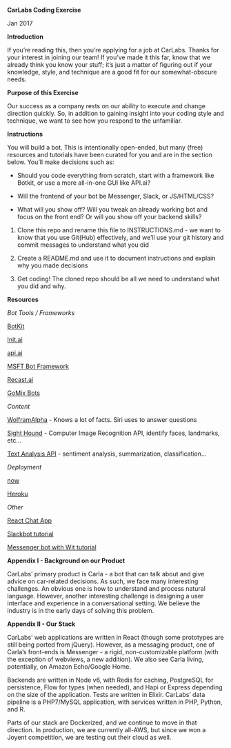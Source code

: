 **CarLabs Coding Exercise**

Jan 2017

**Introduction**

If you’re reading this, then you’re applying for a job at CarLabs. Thanks for your interest in joining our team! If you’ve made it this far, know that we already think you know your stuff; it’s just a matter of figuring out if your knowledge, style, and technique are a good fit for our somewhat-obscure needs.

**Purpose of this Exercise**

Our success as a company rests on our ability to execute and change direction quickly. So, in addition to gaining insight into your coding style and technique, we want to see how you respond to the unfamiliar.

**Instructions**

You will build a bot. This is intentionally open-ended, but many (free) resources and tutorials have been curated for you and are in the section below. You’ll make decisions such as:

* Should you code everything from scratch, start with a framework like Botkit, or use a more all-in-one GUI like API.ai?

* Will the frontend of your bot be Messenger, Slack, or JS/HTML/CSS?

* What will you show off? Will you tweak an already working bot and focus on the front end? Or will you show off your backend skills?

1. Clone this repo and rename this file to INSTRUCTIONS.md - we want to know that you use Git(Hub) effectively, and we’ll use your git history and commit messages to understand what you did

2. Create a README.md and use it to document instructions and explain why you made decisions

3. Get coding! The cloned repo should be all we need to understand what you did and why.

**Resources**

*Bot Tools / Frameworks*

[BotKit](https://github.com/howdyai/botkit)

[Init.ai](https://www.init.ai/)

[api.ai](https://api.ai/)

[MSFT Bot Framework](https://dev.botframework.com/?ref=stackshare)

[Recast.ai](https://recast.ai/)

[GoMix Bots](https://gomix.com/community/handy-bots)

*Content*

[WolframAlpha](http://products.wolframalpha.com/api/) - Knows a lot of facts. Siri uses to answer questions

[Sight Hound](https://www.sighthound.com/products/cloud) - Computer Image Recognition API, identify faces, landmarks, etc...

[Text Analysis API](https://developer.aylien.com/) - sentiment analysis, summarization, classification...

*Deployment*

[now](https://zeit.co/now/)

[Heroku](https://www.heroku.com/)

*Other*

[React Chat App](https://medium.com/front-end-hacking/react-webpack-and-horizon-quick-start-b9335c1ece53#.je2aeupxx)

[Slackbot tutorial](https://medium.com/@samhavens/building-somerset-d518ba284c49#.gb1y45wx1)

[Messenger bot with Wit tutorial](https://chatbotsmagazine.com/psst-time-to-jack-up-your-dumb-chat-bot-brain-using-wit-ai-aada04e8a303#.5gbrvihwn)

**Appendix I - Background on our Product**

CarLabs’ primary product is Carla - a bot that can talk about and give advice on car-related decisions. As such, we face many interesting challenges. An obvious one is how to understand and process natural language. However, another interesting challenge is designing a user interface and experience in a conversational setting. We believe the industry is in the early days of solving this problem.

**Appendix II - Our Stack**

CarLabs’ web applications are written in React (though some prototypes are still being ported from jQuery). However, as a messaging product, one of Carla’s front-ends is Messenger - a rigid, non-customizable platform (with the exception of webviews, a new addition). We also see Carla living, potentially, on Amazon Echo/Google Home.

Backends are written in Node v6, with Redis for caching, PostgreSQL for persistence, Flow for types (when needed), and Hapi or Express depending on the size of the application. Tests are written in Elixir. CarLabs’ data pipeline is a PHP7/MySQL application, with services written in PHP, Python, and R.

Parts of our stack are Dockerized, and we continue to move in that direction. In production, we are currently all-AWS, but since we won a Joyent competition, we are testing out their cloud as well.

